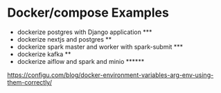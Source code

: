 # Docker/compose  Examples

- dockerize postgres with Django application  ***
- dockerize nextjs and postgres **
- dockerize spark master and worker with spark-submit  ***
- dockerize kafka **
- dockerize aiflow and spark and minio  ******



https://configu.com/blog/docker-environment-variables-arg-env-using-them-correctly/